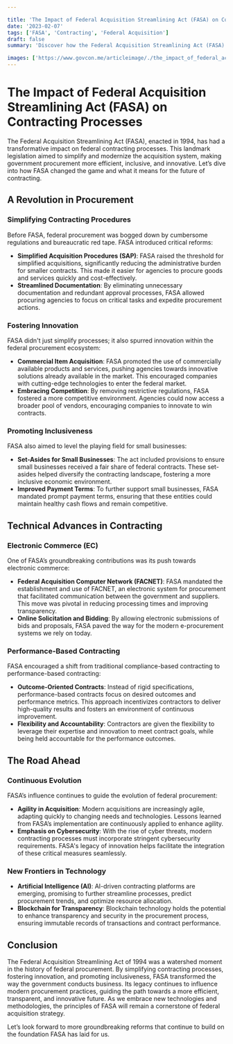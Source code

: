 ```yaml
---

title: 'The Impact of Federal Acquisition Streamlining Act (FASA) on Contracting Processes'
date: '2023-02-07'
tags: ['FASA', 'Contracting', 'Federal Acquisition']
draft: false
summary: 'Discover how the Federal Acquisition Streamlining Act (FASA) transformed contracting processes, fostering efficiency, innovation, and inclusiveness in government procurement.'

images: ['https://www.govcon.me/articleimage/./the_impact_of_federal_acquisition_streamlining_act_fasa_on_contracting_processes.webp']
---
```


# The Impact of Federal Acquisition Streamlining Act (FASA) on Contracting Processes

The Federal Acquisition Streamlining Act (FASA), enacted in 1994, has had a transformative impact on federal contracting processes. This landmark legislation aimed to simplify and modernize the acquisition system, making government procurement more efficient, inclusive, and innovative. Let’s dive into how FASA changed the game and what it means for the future of contracting.

## A Revolution in Procurement

### Simplifying Contracting Procedures

Before FASA, federal procurement was bogged down by cumbersome regulations and bureaucratic red tape. FASA introduced critical reforms:

- **Simplified Acquisition Procedures (SAP)**: FASA raised the threshold for simplified acquisitions, significantly reducing the administrative burden for smaller contracts. This made it easier for agencies to procure goods and services quickly and cost-effectively.
- **Streamlined Documentation**: By eliminating unnecessary documentation and redundant approval processes, FASA allowed procuring agencies to focus on critical tasks and expedite procurement actions.

### Fostering Innovation

FASA didn't just simplify processes; it also spurred innovation within the federal procurement ecosystem:

- **Commercial Item Acquisition**: FASA promoted the use of commercially available products and services, pushing agencies towards innovative solutions already available in the market. This encouraged companies with cutting-edge technologies to enter the federal market.
- **Embracing Competition**: By removing restrictive regulations, FASA fostered a more competitive environment. Agencies could now access a broader pool of vendors, encouraging companies to innovate to win contracts.

### Promoting Inclusiveness

FASA also aimed to level the playing field for small businesses:

- **Set-Asides for Small Businesses**: The act included provisions to ensure small businesses received a fair share of federal contracts. These set-asides helped diversify the contracting landscape, fostering a more inclusive economic environment.
- **Improved Payment Terms**: To further support small businesses, FASA mandated prompt payment terms, ensuring that these entities could maintain healthy cash flows and remain competitive.

## Technical Advances in Contracting

### Electronic Commerce (EC)

One of FASA’s groundbreaking contributions was its push towards electronic commerce:

- **Federal Acquisition Computer Network (FACNET)**: FASA mandated the establishment and use of FACNET, an electronic system for procurement that facilitated communication between the government and suppliers. This move was pivotal in reducing processing times and improving transparency.
- **Online Solicitation and Bidding**: By allowing electronic submissions of bids and proposals, FASA paved the way for the modern e-procurement systems we rely on today.

### Performance-Based Contracting

FASA encouraged a shift from traditional compliance-based contracting to performance-based contracting:

- **Outcome-Oriented Contracts**: Instead of rigid specifications, performance-based contracts focus on desired outcomes and performance metrics. This approach incentivizes contractors to deliver high-quality results and fosters an environment of continuous improvement.
- **Flexibility and Accountability**: Contractors are given the flexibility to leverage their expertise and innovation to meet contract goals, while being held accountable for the performance outcomes.

## The Road Ahead

### Continuous Evolution

FASA’s influence continues to guide the evolution of federal procurement:

- **Agility in Acquisition**: Modern acquisitions are increasingly agile, adapting quickly to changing needs and technologies. Lessons learned from FASA’s implementation are continuously applied to enhance agility.
- **Emphasis on Cybersecurity**: With the rise of cyber threats, modern contracting processes must incorporate stringent cybersecurity requirements. FASA's legacy of innovation helps facilitate the integration of these critical measures seamlessly.

### New Frontiers in Technology

- **Artificial Intelligence (AI)**: AI-driven contracting platforms are emerging, promising to further streamline processes, predict procurement trends, and optimize resource allocation.
- **Blockchain for Transparency**: Blockchain technology holds the potential to enhance transparency and security in the procurement process, ensuring immutable records of transactions and contract performance.

## Conclusion

The Federal Acquisition Streamlining Act of 1994 was a watershed moment in the history of federal procurement. By simplifying contracting processes, fostering innovation, and promoting inclusiveness, FASA transformed the way the government conducts business. Its legacy continues to influence modern procurement practices, guiding the path towards a more efficient, transparent, and innovative future. As we embrace new technologies and methodologies, the principles of FASA will remain a cornerstone of federal acquisition strategy.

Let’s look forward to more groundbreaking reforms that continue to build on the foundation FASA has laid for us.